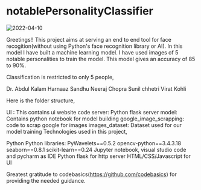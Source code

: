 # notablePersonalityClassifier


![2022-04-10](https://user-images.githubusercontent.com/65803794/162658270-379936fb-9afd-4fef-b5f2-69947456f20a.png)

Greetings!!
This project aims at serving an end to end tool for face recogition(without using Python's face recognition library or AI). In this model I have built a machine learning model. 
I have used images of 5 notable personalities to train the model. 
This model gives an accuracy of 85 to 90%.

Classification is restricted to only 5 people,

Dr. Abdul Kalam
Harnaaz Sandhu
Neeraj Chopra
Sunil chhetri
Virat Kohli

Here is the folder structure,

UI : This contains ui website code
server: Python flask server
model: Contains python notebook for model building
google_image_scrapping: code to scrap google for images
images_dataset: Dataset used for our model training
Technologies used in this project,

Python
Python libraries: 
  PyWavelets==0.5.2
  opencv-python==3.4.3.18
  seaborn==0.8.1
  scikit-learn==0.24
Jupyter notebook, visual studio code and pycharm as IDE
Python flask for http server
HTML/CSS/Javascript for UI


Greatest gratitude to codebasics(https://github.com/codebasics) for providing the needed guidance.
